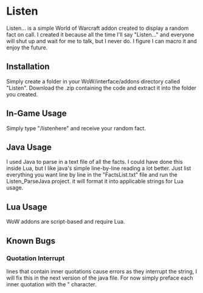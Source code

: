 # Listen
Listen... is a simple World of Warcraft addon created to display a random fact on call. I created it because all the time I'll say "Listen..." and everyone will shut up and wait for me to talk, but I never do. I figure I can macro it and enjoy the future.

## Installation
Simply create a folder in your WoW/interface/addons directory called "Listen". Download the .zip containing the code and extract it into the folder you created. 

## In-Game Usage
Simply type "/listenhere" and receive your random fact.

## Java Usage
I used Java to parse in a text file of all the facts. I could have done this inside Lua, but I like java's simple line-by-line reading a lot better. Just list everything you want line by line in the  "FactsList.txt" file and run the Listen_ParseJava project. it will format it into  applicable strings for Lua usage.

## Lua Usage
WoW addons are script-based and require Lua.

## Known Bugs
### Quotation Interrupt
lines that contain inner quotations cause errors as they interrupt the string, I will fix this in the next version of the java file. For now simply preface each inner quotation with the \" character.
